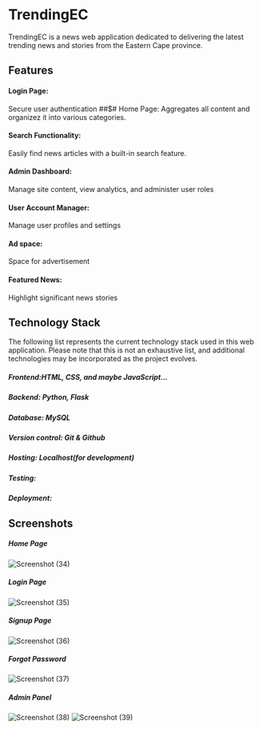 # TrendingEC
TrendingEC is a news web application dedicated to delivering the latest trending news and stories from the Eastern Cape province.

## Features
#### Login Page:
Secure user authentication
##$# Home Page:
Aggregates all content and organizez it into various categories.
#### Search Functionality:
Easily find news articles with a built-in search feature.
#### Admin Dashboard:
Manage site content, view analytics, and administer user roles
#### User Account Manager: 
Manage user profiles and settings
#### Ad space:
Space for advertisement
#### Featured News: 
Highlight significant news stories

## Technology Stack
The following list represents the current technology stack used in this web application. Please note that this is not an exhaustive list,
and additional technologies may be incorporated as the project evolves. 
##### Frontend:HTML, CSS, and maybe JavaScript...
##### Backend: Python, Flask
##### Database: MySQL
##### Version control: Git & Github
##### Hosting: Localhost(for development)
##### Testing:
##### Deployment: 
## Screenshots
##### Home Page
![Screenshot (34)](https://github.com/PxCKS/trendingec/assets/99511441/42fb1765-c21d-4f94-8b22-d4896287f205)
##### Login Page
![Screenshot (35)](https://github.com/PxCKS/trendingec/assets/99511441/c061a21d-91a7-4da6-8636-3d00a6475170)

##### Signup Page
![Screenshot (36)](https://github.com/PxCKS/trendingec/assets/99511441/bff6c24c-385a-41e4-9981-b95e061499b7)

##### Forgot Password
![Screenshot (37)](https://github.com/PxCKS/trendingec/assets/99511441/3b5e3239-f04c-4276-831e-301e25a57318)

##### Admin Panel
![Screenshot (38)](https://github.com/PxCKS/trendingec/assets/99511441/cfd8d3e3-bc33-4b33-bc2f-02b8387e40b0)
![Screenshot (39)](https://github.com/PxCKS/trendingec/assets/99511441/147a08f3-96f9-489b-8f0b-4a6f3e94206d)


